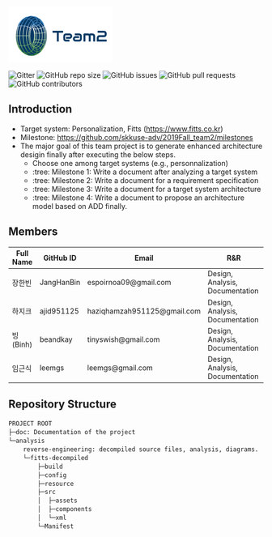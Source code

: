 
![Team2 Logo](logo-team2.png)


![Gitter](https://img.shields.io/gitter/room/skkuse-adv/2019Fall_team2) ![GitHub repo size](https://img.shields.io/github/repo-size/skkuse-adv/2019Fall_team2) ![GitHub issues](https://img.shields.io/github/issues/skkuse-adv/2019Fall_team2) ![GitHub pull requests](https://img.shields.io/github/issues-pr/skkuse-adv/2019Fall_team2) ![GitHub contributors](https://img.shields.io/github/contributors/skkuse-adv/2019Fall_team2)

## Introduction
* Target system: Personalization, Fitts (https://www.fitts.co.kr)
* Milestone: https://github.com/skkuse-adv/2019Fall_team2/milestones
* The major goal of this team project is to generate enhanced architecture desigin finally after executing the below steps. 
   * Choose one among target systems (e.g., personnalization) 
   * :tree: Milestone 1: Write a document after analyzing a target system
   * :tree: Milestone 2: Write a document for a requirement specification
   * :tree: Milestone 3: Write a document for a target system architecture
   * :tree: Milestone 4: Write a document to propose an architecture model based on ADD finally.


## Members
| Full Name   | GitHub ID | Email             | R&R |
|-------------|-----------|-------------------|-----|
| 장한빈       | JangHanBin       | espoirnoa09@gmail\.com               | Design, Analysis, Documentation |
| 하지크       | ajid951125       | haziqhamzah951125@gmail\.com               | Design, Analysis, Documentation |
| 빙 \(Binh\) | beandkay       | tinyswish@gmail\.com               | Design, Analysis, Documentation |
| 임근식       | leemgs    | leemgs@gmail\.com | Design, Analysis, Documentation |


## Repository Structure

```bash
PROJECT ROOT
├─doc: Documentation of the project
└─analysis
    reverse-engineering: decompiled source files, analysis, diagrams.
    └─fitts-decompiled
        ├─build
        ├─config
        ├─resource
        ├─src
        │  ├─assets
        │  ├─components
        │  └─xml
        └─Manifest

```
